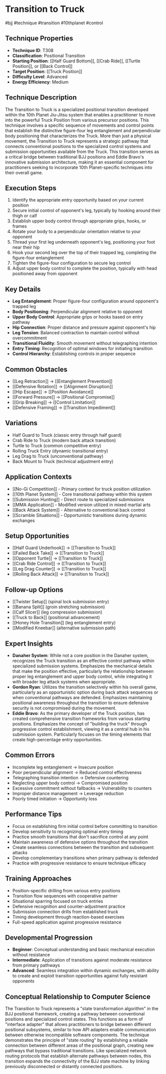 # Transition to Truck
#bjj #technique #transition #10thplanet #control

## Technique Properties
- **Technique ID**: T308
- **Classification**: Positional Transition
- **Starting Position**: [[Half Guard Bottom]], [[Crab Ride]], [[Turtle Position]], or [[Back Control]]
- **Target Position**: [[Truck Position]]
- **Difficulty Level**: Advanced
- **Energy Efficiency**: Medium

## Technique Description
The Transition to Truck is a specialized positional transition developed within the 10th Planet Jiu-Jitsu system that enables a practitioner to move into the powerful Truck Position from various precursor positions. This technique involves a specific sequence of movements and control points that establish the distinctive figure-four leg entanglement and perpendicular body positioning that characterizes the Truck. More than just a physical movement, the Transition to Truck represents a strategic pathway that connects conventional positions to the specialized control systems and submission opportunities available from the Truck. This transition serves as a critical bridge between traditional BJJ positions and Eddie Bravo's innovative submission architecture, making it an essential component for practitioners seeking to incorporate 10th Planet-specific techniques into their overall game.

## Execution Steps
1. Identify the appropriate entry opportunity based on your current position
2. Secure initial control of opponent's leg, typically by hooking around their thigh or calf
3. Establish upper body control through appropriate grips, hooks, or frames
4. Rotate your body to a perpendicular orientation relative to your opponent
5. Thread your first leg underneath opponent's leg, positioning your foot near their hip
6. Hook your second leg over the top of their trapped leg, completing the figure-four entanglement
7. Tighten the figure-four configuration to secure leg control
8. Adjust upper body control to complete the position, typically with head positioned away from opponent

## Key Details
- **Leg Entanglement**: Proper figure-four configuration around opponent's trapped leg
- **Body Positioning**: Perpendicular alignment relative to opponent
- **Upper Body Control**: Appropriate grips or hooks based on entry pathway
- **Hip Connection**: Proper distance and pressure against opponent's hip
- **Leg Tension**: Balanced contraction to maintain control without overcommitment
- **Transitional Fluidity**: Smooth movement without telegraphing intention
- **Entry Timing**: Recognition of optimal windows for initiating transition
- **Control Hierarchy**: Establishing controls in proper sequence

## Common Obstacles
- [[Leg Retraction]] → [[Entanglement Prevention]]
- [[Defensive Rotation]] → [[Alignment Disruption]]
- [[Hip Escape]] → [[Position Avoidance]]
- [[Forward Pressure]] → [[Positional Compromise]]
- [[Grip Breaking]] → [[Control Limitation]]
- [[Defensive Framing]] → [[Transition Impediment]]

## Variations
- Half Guard to Truck (classic entry through half guard)
- Crab Ride to Truck (modern back attack transition)
- Turtle to Truck (common competitive entry)
- Rolling Truck Entry (dynamic transitional entry)
- Leg Drag to Truck (unconventional pathway)
- Back Mount to Truck (technical adjustment entry)

## Application Contexts
- [[No-Gi Competition]] - Primary context for truck position utilization
- [[10th Planet System]] - Core transitional pathway within this system
- [[Submission Hunting]] - Direct route to specialized submissions
- [[MMA Application]] - Modified version utilized in mixed martial arts
- [[Back Attack System]] - Alternative to conventional back control
- [[Scramble Situations]] - Opportunistic transitions during dynamic exchanges

## Setup Opportunities
- [[Half Guard Underhook]] → [[Transition to Truck]]
- [[Failed Back Take]] → [[Transition to Truck]]
- [[Opponent Turtle]] → [[Transition to Truck]]
- [[Crab Ride Control]] → [[Transition to Truck]]
- [[Leg Drag Counter]] → [[Transition to Truck]]
- [[Rolling Back Attack]] → [[Transition to Truck]]

## Follow-up Options
- [[Twister Setup]] (spinal lock submission entry)
- [[Banana Split]] (groin stretching submission)
- [[Calf Slicer]] (leg compression submission)
- [[Truck to Back]] (positional advancement)
- [[Honey Hole Transition]] (leg entanglement entry)
- [[Modified Kneebar]] (alternative submission path)

## Expert Insights
- **Danaher System**: While not a core position in the Danaher system, recognizes the Truck transition as an effective control pathway within specialized submission systems. Emphasizes the mechanical details that make the position effective, particularly the relationship between proper leg entanglement and upper body control, while integrating it with broader leg attack systems when appropriate.
- **Gordon Ryan**: Utilizes the transition selectively within his overall game, particularly as an opportunistic option during back attack sequences or when conventional pathways are defended. Emphasizes maintaining positional awareness throughout the transition to ensure defensive security is not compromised during the movement.
- **Eddie Bravo**: As the primary developer of the Truck position, has created comprehensive transition frameworks from various starting positions. Emphasizes the concept of "building the truck" through progressive control establishment, viewing it as a central hub in his submission system. Particularly focuses on the timing elements that create high-percentage entry opportunities.

## Common Errors
- Incomplete leg entanglement → Insecure position
- Poor perpendicular alignment → Reduced control effectiveness
- Telegraphing transition intention → Defensive countering
- Neglecting upper body control → Compromised position
- Excessive commitment without fallbacks → Vulnerability to counters
- Improper distance management → Leverage reduction
- Poorly timed initiation → Opportunity loss

## Performance Tips
- Focus on establishing firm initial control before committing to transition
- Develop sensitivity to recognizing optimal entry timing
- Practice smooth transitions that don't sacrifice control at any point
- Maintain awareness of defensive options throughout the transition
- Create seamless connections between the transition and subsequent attacks
- Develop complementary transitions when primary pathway is defended
- Practice with progressive resistance to ensure technique efficacy

## Training Approaches
- Position-specific drilling from various entry positions
- Transition flow sequences with cooperative partner
- Situational sparring focused on truck entries
- Defensive recognition and counter-adjustment practice
- Submission connection drills from established truck
- Timing development through reaction-based exercises
- Full-speed application against progressive resistance

## Developmental Progression
- **Beginner**: Conceptual understanding and basic mechanical execution without resistance
- **Intermediate**: Application of transitions against moderate resistance from primary pathways
- **Advanced**: Seamless integration within dynamic exchanges, with ability to create and exploit transition opportunities against fully resistant opponents

## Conceptual Relationship to Computer Science
The Transition to Truck represents a "state transformation algorithm" in the BJJ positional framework, creating a pathway between conventional positions and specialized control states. This functions as a form of "interface adapter" that allows practitioners to bridge between different positional subsystems, similar to how API adapters enable communication between otherwise incompatible software components. The technique demonstrates the principle of "state routing" by establishing a reliable connection between different areas of the positional graph, creating new pathways that bypass traditional transitions. Like specialized network routing protocols that establish alternate pathways between nodes, this transition expands the connectivity of the BJJ state machine by linking previously disconnected or distantly connected positions.

